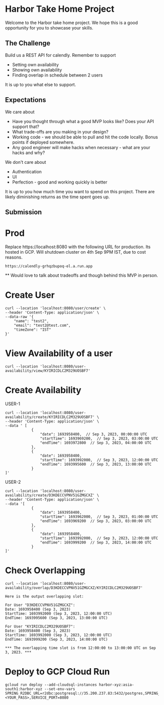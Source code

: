 # Harbor Take Home Project

Welcome to the Harbor take home project. We hope this is a good opportunity for you to showcase your skills.

## The Challenge

Build us a REST API for calendly. Remember to support

- Setting own availability
- Showing own availability
- Finding overlap in schedule between 2 users

It is up to you what else to support.

## Expectations

We care about

- Have you thought through what a good MVP looks like? Does your API support that?
- What trade-offs are you making in your design?
- Working code - we should be able to pull and hit the code locally. Bonus points if deployed somewhere.
- Any good engineer will make hacks when necessary - what are your hacks and why?

We don't care about

- Authentication
- UI
- Perfection - good and working quickly is better

It is up to you how much time you want to spend on this project. There are likely diminishing returns as the time spent goes up.

## Submission

Prod
==========

Replace https://localhost:8080 with the following URL for production. Its hosted in GCP. Will shutdown cluster on 4th Sep 9PM IST, due to cost reasons.
```shell
https://calendly-grhqzbupoq-el.a.run.app
```

** Would love to talk about tradeoffs and though behind this MVP in person.

Create User
===========
```shell
curl --location 'localhost:8080/user/create' \
--header 'Content-Type: application/json' \
--data-raw '{
    "name": "test2",
    "email": "test2@test.com",
    "timeZone": "IST"
}'
```

View Availability of a user
===========================
```shell
curl --location 'localhost:8080/user-availability/view/KYIRICDLC2M329UOSBF7'
```


Create Availability
==================

USER-1
```shell
curl --location 'localhost:8080/user-availability/create/KYIRICDLC2M329UOSBF7' \
--header 'Content-Type: application/json' \
--data ' [
            {
                "date": 1693958400,  // Sep 3, 2023, 00:00:00 UTC
                "startTime": 1693969200,  // Sep 3, 2023, 03:00:00 UTC
                "endTime": 1693972800  // Sep 3, 2023, 04:00:00 UTC
            },
            {
                "date": 1693958400,
                "startTime": 1693992000,  // Sep 3, 2023, 12:00:00 UTC
                "endTime": 1693995600  // Sep 3, 2023, 13:00:00 UTC
            }
]'
```

USER-2
```shell
curl --location 'localhost:8080/user-availability/create/D3KDECCVPNV51GZMGCXZ' \
--header 'Content-Type: application/json' \
--data '[
            {
                "date": 1693958400,
                "startTime": 1693962000,  // Sep 3, 2023, 01:00:00 UTC
                "endTime": 1693969200  // Sep 3, 2023, 03:00:00 UTC
            },
            {
                "date": 1693958400,
                "startTime": 1693992000,  // Sep 3, 2023, 12:00:00 UTC
                "endTime": 1693999200  // Sep 3, 2023, 14:00:00 UTC
            }
]'
```

Check Overlapping
=================
```shell
curl --location 'localhost:8080/user-availability/overlap/D3KDECCVPNV51GZMGCXZ/KYIRICDLC2M329UOSBF7'
```

```agsl
Here is the output overlapping slot:

For User "D3KDECCVPNV51GZMGCXZ":
Date: 1693958400 (Sep 3, 2023)
StartTime: 1693992000 (Sep 3, 2023, 12:00:00 UTC)
EndTime: 1693995600 (Sep 3, 2023, 13:00:00 UTC)

For User "KYIRICDLC2M329UOSBF7":
Date: 1693958400 (Sep 3, 2023)
StartTime: 1693992000 (Sep 3, 2023, 12:00:00 UTC)
EndTime: 1693999200 (Sep 3, 2023, 14:00:00 UTC)

*** The overlapping time slot is from 12:00:00 to 13:00:00 UTC on Sep 3, 2023. ***

```

Deploy to GCP Cloud Run
=======================
```shell
gcloud run deploy --add-cloudsql-instances harbor-xyz:asia-south1:harbor-xyz --set-env-vars SPRING_R2DBC_URL=r2dbc:postgresql://35.200.237.83:5432/postgres,SPRING_R2DBC_USERNAME=postgres,SPRING_R2DBC_PASSWORD=<YOUR_PASS>,SERVICE_PORT=8080
```